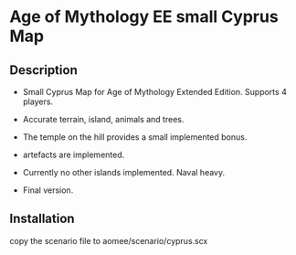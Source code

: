 # Age of Mythology EE small Cyprus Map

## Description

- Small Cyprus Map for Age of Mythology Extended Edition. Supports 4 players.

- Accurate terrain, island, animals and trees.

- The temple on the hill provides a small implemented bonus.

- artefacts are implemented.

- Currently no other islands implemented. Naval heavy.

- Final version. 

## Installation

copy the scenario file to aomee/scenario/cyprus.scx

